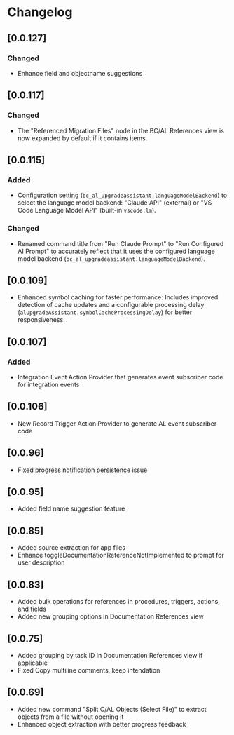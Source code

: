 # Changelog

## [0.0.127]

### Changed

- Enhance field and objectname suggestions

## [0.0.117]

### Changed

- The "Referenced Migration Files" node in the BC/AL References view is now expanded by default if it contains items.

## [0.0.115]

### Added

- Configuration setting (`bc_al_upgradeassistant.languageModelBackend`) to select the language model backend: "Claude API" (external) or "VS Code Language Model API" (built-in `vscode.lm`).

### Changed

- Renamed command title from "Run Claude Prompt" to "Run Configured AI Prompt" to accurately reflect that it uses the configured language model backend (`bc_al_upgradeassistant.languageModelBackend`).

## [0.0.109]

- Enhanced symbol caching for faster performance: Includes improved detection of cache updates and a configurable processing delay (`alUpgradeAssistant.symbolCacheProcessingDelay`) for better responsiveness.

## [0.0.107]

### Added

- Integration Event Action Provider that generates event subscriber code for integration events

## [0.0.106]

- New Record Trigger Action Provider to generate AL event subscriber code

## [0.0.96]

- Fixed progress notification persistence issue

## [0.0.95]

- Added field name suggestion feature

## [0.0.85]

- Added source extraction for app files
- Enhance toggleDocumentationReferenceNotImplemented to prompt for user description

## [0.0.83]

- Added bulk operations for references in procedures, triggers, actions, and fields
- Added new grouping options in Documentation References view

## [0.0.75]

- Added grouping by task ID in Documentation References view if applicable
- Fixed Copy multiline comments, keep intendation

## [0.0.69]

- Added new command "Split C/AL Objects (Select File)" to extract objects from a file without opening it
- Enhanced object extraction with better progress feedback
